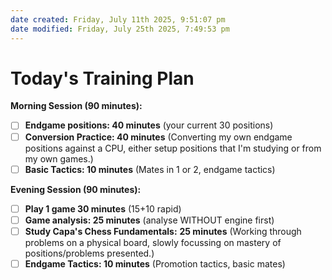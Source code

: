 ```yaml
---
date created: Friday, July 11th 2025, 9:51:07 pm
date modified: Friday, July 25th 2025, 7:49:53 pm
---
```


# Today's Training Plan


**Morning Session (90 minutes):**
- [ ] **Endgame positions: 40 minutes** (your current 30 positions)
- [ ] **Conversion Practice: 40 minutes** (Converting my own endgame positions against a CPU, either setup positions that I'm studying or from my own games.)
- [ ] **Basic Tactics: 10 minutes** (Mates in 1 or 2, endgame tactics)

**Evening Session (90 minutes):**
- [ ] **Play 1 game 30 minutes** (15+10 rapid)
- [ ] **Game analysis: 25 minutes** (analyse WITHOUT engine first)
- [ ] **Study Capa's Chess Fundamentals:** **25 minutes** (Working through problems on a physical board, slowly focussing on mastery of positions/problems presented.)
- [ ] **Endgame Tactics: 10 minutes** (Promotion tactics, basic mates)